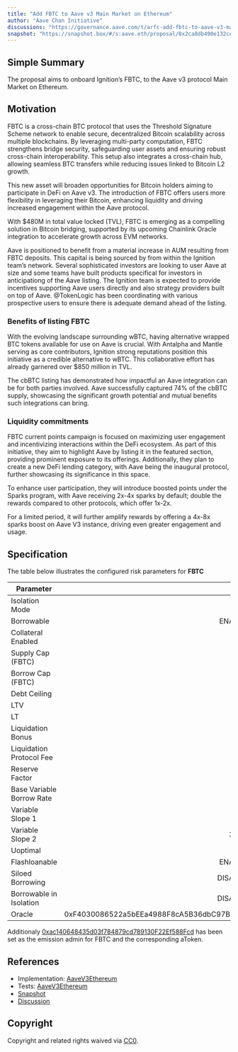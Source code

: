 ```yaml
---
title: "Add FBTC to Aave v3 Main Market on Ethereum"
author: "Aave Chan Initiative"
discussions: "https://governance.aave.com/t/arfc-add-fbtc-to-aave-v3-main-market-on-ethereum/19937"
snapshot: "https://snapshot.box/#/s:aave.eth/proposal/0x2ca8db490e132cebfec25ddbf460b89abd710456c5177bca784abaae9d6009d9"
---
```


## Simple Summary

The proposal aims to onboard Ignition’s FBTC, to the Aave v3 protocol Main Market on Ethereum.

## Motivation

FBTC is a cross-chain BTC protocol that uses the Threshold Signature Scheme network to enable secure, decentralized Bitcoin scalability across multiple blockchains. By leveraging multi-party computation, FBTC strengthens bridge security, safeguarding user assets and ensuring robust cross-chain interoperability. This setup also integrates a cross-chain hub, allowing seamless BTC transfers while reducing issues linked to Bitcoin L2 growth.

This new asset will broaden opportunities for Bitcoin holders aiming to participate in DeFi on Aave v3. The introduction of FBTC offers users more flexibility in leveraging their Bitcoin, enhancing liquidity and driving increased engagement within the Aave protocol.

With $480M in total value locked (TVL), FBTC is emerging as a compelling solution in Bitcoin bridging, supported by its upcoming Chainlink Oracle integration to accelerate growth across EVM networks.

Aave is positioned to benefit from a material increase in AUM resulting from FBTC deposits. This capital is being sourced by from within the Ignition team’s network. Several sophisticated investors are looking to user Aave at size and some teams have built products specifical for investors in anticipationg of the Aave listing. The Ignition team is expected to provide incentives supporting Aave users directly and also strategy providers built on top of Aave. @TokenLogic has been coordinating with various prospective users to ensure there is adequate demand ahead of the listing.

### Benefits of listing FBTC

With the evolving landscape surrounding wBTC, having alternative wrapped BTC tokens available for use on Aave is crucial. With Antalpha and Mantle serving as core contributors, Ignition strong reputations position this initiative as a credible alternative to wBTC. This collaborative effort has already garnered over $850 million in TVL.

The cbBTC listing has demonstrated how impactful an Aave integration can be for both parties involved. Aave successfully captured 74% of the cbBTC supply, showcasing the significant growth potential and mutual benefits such integrations can bring.

### Liquidity commitments

FBTC current points campaign is focused on maximizing user engagement and incentivizing interactions within the DeFi ecosystem. As part of this initiative, they aim to highlight Aave by listing it in the featured section, providing prominent exposure to its offerings. Additionally, they plan to create a new DeFi lending category, with Aave being the inaugural protocol, further showcasing its significance in this space.

To enhance user participation, they will introduce boosted points under the Sparks program, with Aave receiving 2x-4x sparks by default; double the rewards compared to other protocols, which offer 1x-2x.

For a limited period, it will further amplify rewards by offering a 4x-8x sparks boost on Aave V3 instance, driving even greater engagement and usage.

## Specification

The table below illustrates the configured risk parameters for **FBTC**

| Parameter                 |                                      Value |
| ------------------------- | -----------------------------------------: |
| Isolation Mode            |                                      false |
| Borrowable                |                                    ENABLED |
| Collateral Enabled        |                                       true |
| Supply Cap (FBTC)         |                                        200 |
| Borrow Cap (FBTC)         |                                        100 |
| Debt Ceiling              |                                      USD 0 |
| LTV                       |                                       73 % |
| LT                        |                                       78 % |
| Liquidation Bonus         |                                      7.5 % |
| Liquidation Protocol Fee  |                                       10 % |
| Reserve Factor            |                                       50 % |
| Base Variable Borrow Rate |                                        0 % |
| Variable Slope 1          |                                        4 % |
| Variable Slope 2          |                                      300 % |
| Uoptimal                  |                                       45 % |
| Flashloanable             |                                    ENABLED |
| Siloed Borrowing          |                                   DISABLED |
| Borrowable in Isolation   |                                   DISABLED |
| Oracle                    | 0xF4030086522a5bEEa4988F8cA5B36dbC97BeE88c |

Additionaly [0xac140648435d03f784879cd789130F22Ef588Fcd](https://etherscan.io/address/0xac140648435d03f784879cd789130F22Ef588Fcd) has been set as the emission admin for FBTC and the corresponding aToken.

## References

- Implementation: [AaveV3Ethereum](https://github.com/bgd-labs/aave-proposals-v3/blob/main/src/20241213_AaveV3Ethereum_AddFBTCToAaveV3MainMarketOnEthereum/AaveV3Ethereum_AddFBTCToAaveV3MainMarketOnEthereum_20241213.sol)
- Tests: [AaveV3Ethereum](https://github.com/bgd-labs/aave-proposals-v3/blob/main/src/20241213_AaveV3Ethereum_AddFBTCToAaveV3MainMarketOnEthereum/AaveV3Ethereum_AddFBTCToAaveV3MainMarketOnEthereum_20241213.t.sol)
- [Snapshot](https://snapshot.box/#/s:aave.eth/proposal/0x2ca8db490e132cebfec25ddbf460b89abd710456c5177bca784abaae9d6009d9)
- [Discussion](https://governance.aave.com/t/arfc-add-fbtc-to-aave-v3-main-market-on-ethereum/19937)

## Copyright

Copyright and related rights waived via [CC0](https://creativecommons.org/publicdomain/zero/1.0/).
